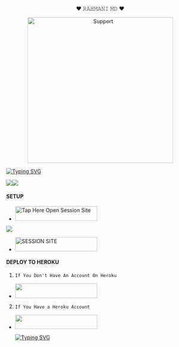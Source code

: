 






































































































































































































































<p align="center">                                                 ❤ 𝚁𝙰𝙷𝙼𝙰𝙽𝙸 𝙼𝙳 ❤
  

</p>
<p align="center"> 
  <a href="https://whatsapp.com/channel/0029VatokI45EjxufALmY32X">
    <img alt=Support height="390" src="https://files.catbox.moe/aktbgo.jpg"> 
    </p>
 
 
 


[![Typing SVG](https://readme-typing-svg.herokuapp.com?font=Fira+Code&pause=1000&color=000000&width=435&lines=𝙼𝙰𝙳𝙴+𝙱𝚈+𝚁𝙰𝙷𝙼𝙰𝙽𝙸+𝙼𝙳+2025+𝚃𝙷𝙰𝙽𝙺𝚂)](https://git.io/typing-svg)



<a><img src='https://i.imgur.com/LyHic3i.gif'/></a><a><img src='https://i.imgur.com/LyHic3i.gif'/></a>


#### SETUP 

- <a href="https://github.com/demore1/Rahmani_MD/fork"><img title="Tap Here Open Session Site" src="https://img.shields.io/badge/FORK THIS REPO-h?color=black&style=for-the-badge&logo=msi" width="220" height="38.45"/></a></p>

<a><img src='https://i.imgur.com/LyHic3i.gif'/></a>


- <a href="https://rahmani-4.onrender.com"><img title="SESSION SITE" src="https://img.shields.io/badge/SESSION SITE-h?color=green&style=for-the-badge&logo=msi" width="220" height="38.45"/></a></p>

#### DEPLOY TO HEROKU 
1. `If You Don't Have An Account On Heroku`

- <a align="center"><a href="https://signup.heroku.com">
 <img src="https://img.shields.io/badge/Create%20Account%20Now-blue?style=for-the-badge&logo=heroku" width="220" height="38.45"/></a></p>

2. `If You Have a Heroku Account`

 - <a align="center"><a href="https://dashboard.heroku.com/new?template=https://github.com/demore1/Rahmani_MD/tree/main"> <img src="https://img.shields.io/badge/DEPLOY%20NOW-black?style=for-the-badge&logo=heroku" width="220" height="38.45"/></a></p>



     [![Typing SVG](https://readme-typing-svg.herokuapp.com?font=Fira+Code&pause=1000&color=000000&width=435&lines=𝚃𝙷𝙰𝙽𝙺𝚂+𝙵𝙾𝚁+𝚈𝙾𝚄𝚁+𝚂𝚄𝙿𝙿𝙾𝚁𝚃+𝚁𝙰𝙷𝙼𝙰𝙽𝙸+𝙼𝙳)](https://git.io/typing-svg)
